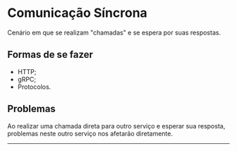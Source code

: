 # Comunicação Síncrona

Cenário em que se realizam "chamadas" e se espera por suas respostas.

## Formas de se fazer

* HTTP;
* gRPC;
* Protocolos.

## Problemas

Ao realizar uma chamada direta para outro serviço e esperar sua resposta, problemas neste outro serviço nos afetarão diretamente.

---



